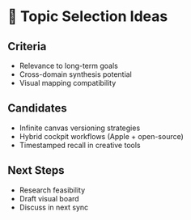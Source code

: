 # 🧠 Topic Selection Ideas

## Criteria
- Relevance to long-term goals
- Cross-domain synthesis potential
- Visual mapping compatibility

## Candidates
- Infinite canvas versioning strategies
- Hybrid cockpit workflows (Apple + open-source)
- Timestamped recall in creative tools

## Next Steps
- Research feasibility
- Draft visual board
- Discuss in next sync
